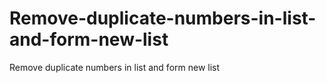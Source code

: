 # Remove-duplicate-numbers-in-list-and-form-new-list
Remove duplicate numbers in list and form new list
